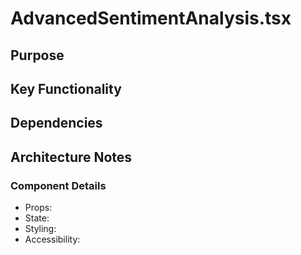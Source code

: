 # AdvancedSentimentAnalysis.tsx

## Purpose

## Key Functionality

## Dependencies

## Architecture Notes

### Component Details
- Props: 
- State: 
- Styling: 
- Accessibility: 
